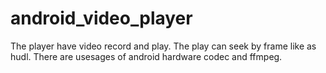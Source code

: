 # android_video_player

The player have video record and play.
The play can seek by frame like as hudl.
There are usesages of android hardware codec and ffmpeg.
